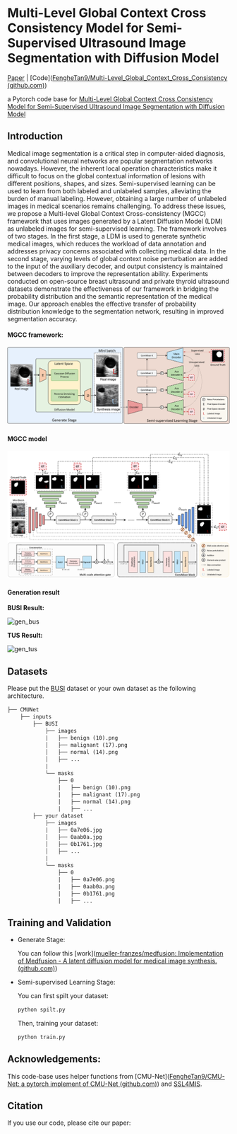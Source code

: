 # Multi-Level Global Context Cross Consistency Model for Semi-Supervised Ultrasound Image Segmentation with Diffusion Model

[Paper](https://arxiv.org/abs/2210.13012) | [Code]([FengheTan9/Multi-Level_Global_Context_Cross_Consistency (github.com)](https://github.com/FengheTan9/Multi-Level_Global_Context_Cross_Consistency))

a Pytorch code base for [Multi-Level Global Context Cross Consistency Model for Semi-Supervised Ultrasound Image Segmentation with Diffusion Model](https://arxiv.org/abs/2210.13012)

## Introduction
Medical image segmentation is a critical step in computer-aided diagnosis, and convolutional neural networks are popular segmentation networks nowadays. However, the inherent local operation characteristics make it difficult to focus on the global contextual information of lesions with different positions, shapes, and sizes. Semi-supervised learning can be used to learn from both labeled and unlabeled samples, alleviating the burden of manual labeling. However, obtaining a large number of unlabeled images in medical scenarios remains challenging. To address these issues, we propose a Multi-level Global Context Cross-consistency (MGCC) framework that uses images generated by a Latent Diffusion Model (LDM) as unlabeled images for semi-supervised learning. The framework involves of two stages. In the first stage, a LDM is used to generate synthetic medical images, which reduces the workload of data annotation and addresses privacy concerns associated with collecting medical data. In the second stage, varying levels of global context noise perturbation are added to the input of the auxiliary decoder, and output consistency is maintained between decoders to improve the representation ability. Experiments conducted on open-source breast ultrasound and private thyroid ultrasound datasets demonstrate the effectiveness of our framework in bridging the probability distribution and the semantic representation of the medical image. Our approach enables the effective transfer of probability distribution knowledge to the segmentation network, resulting in improved segmentation accuracy.

#### MGCC framework:

![framework](imgs/framework.png)

#### MGCC model

![mgcc](imgs/MGCC.png)

#### **Generation result**

**BUSI Result:**

![gen_bus](imgs/gen_bus.png)

**TUS Result:**

![gen_tus](imgs/gen_tus.png)



## Datasets

Please put the [BUSI](https://www.kaggle.com/aryashah2k/breast-ultrasound-images-dataset) dataset or your own dataset as the following architecture. 
```
├── CMUNet
    ├── inputs
        ├── BUSI
            ├── images
            |   ├── benign (10).png
            │   ├── malignant (17).png
            │   ├── normal (14).png
            │   ├── ...
            |
            └── masks
                ├── 0
                |   ├── benign (10).png
                |   ├── malignant (17).png
                |   ├── normal (14).png
                |   ├── ...
        ├── your dataset
            ├── images
            |   ├── 0a7e06.jpg
            │   ├── 0aab0a.jpg
            │   ├── 0b1761.jpg
            │   ├── ...
            |
            └── masks
                ├── 0
                |   ├── 0a7e06.png
                |   ├── 0aab0a.png
                |   ├── 0b1761.png
                |   ├── ...
```
## Training and Validation

- Generate Stage:

  You can follow this [work]([mueller-franzes/medfusion: Implementation of Medfusion - A latent diffusion model for medical image synthesis. (github.com)](https://github.com/mueller-franzes/medfusion))

- Semi-supervised Learning Stage:

  You can first spilt your dataset:

  ```python
  python spilt.py
  ```

  Then, training your dataset:

  ```python
  python train.py
  ```

## Acknowledgements:

This code-base uses helper functions from [CMU-Net]([FengheTan9/CMU-Net: a pytorch implement of CMU-Net (github.com)](https://github.com/FengheTan9/CMU-Net)) and [SSL4MIS](https://github.com/HiLab-git/SSL4MIS).

## Citation

If you use our code, please cite our paper:

```

```

